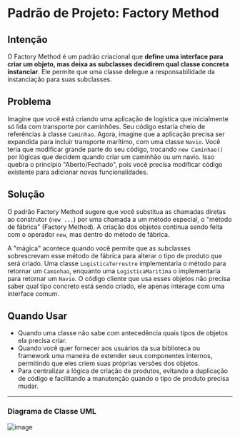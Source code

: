 # Padrão de Projeto: Factory Method

## Intenção

O Factory Method é um padrão criacional que **define uma interface para criar um objeto, mas deixa as subclasses decidirem qual classe concreta instanciar**. Ele permite que uma classe delegue a responsabilidade da instanciação para suas subclasses.

## Problema

Imagine que você está criando uma aplicação de logística que inicialmente só lida com transporte por caminhões. Seu código estaria cheio de referências à classe `Caminhao`. Agora, imagine que a aplicação precisa ser expandida para incluir transporte marítimo, com uma classe `Navio`. Você teria que modificar grande parte do seu código, trocando `new Caminhao()` por lógicas que decidem quando criar um caminhão ou um navio. Isso quebra o princípio "Aberto/Fechado", pois você precisa modificar código existente para adicionar novas funcionalidades.

## Solução

O padrão Factory Method sugere que você substitua as chamadas diretas ao construtor (`new ...`) por uma chamada a um método especial, o "método de fábrica" (Factory Method). A criação dos objetos continua sendo feita com o operador `new`, mas dentro do método de fábrica.

A "mágica" acontece quando você permite que as subclasses sobrescrevam esse método de fábrica para alterar o tipo de produto que será criado. Uma classe `LogisticaTerrestre` implementaria o método para retornar um `Caminhao`, enquanto uma `LogisticaMaritima` o implementaria para retornar um `Navio`. O código cliente que usa esses objetos não precisa saber qual tipo concreto está sendo criado, ele apenas interage com uma interface comum.

## Quando Usar

* Quando uma classe não sabe com antecedência quais tipos de objetos ela precisa criar.
* Quando você quer fornecer aos usuários da sua biblioteca ou framework uma maneira de estender seus componentes internos, permitindo que eles criem suas próprias versões dos objetos.
* Para centralizar a lógica de criação de produtos, evitando a duplicação de código e facilitando a manutenção quando o tipo de produto precisa mudar.

---
### Diagrama de Classe UML

![image](https://github.com/MarcioMAlmeida/FactoryMethodExemplo/assets/78739307/58597f89-35f7-4b03-8a18-8966cb5038bb)
